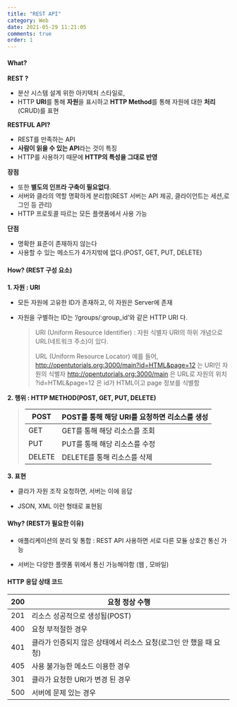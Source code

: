 ```yaml
---
title: "REST API"
category: Web
date: 2021-05-29 11:21:05
comments: true
order: 1
---
```




#### What?

**REST ?** 

- 분산 시스템 설계 위한 아키텍처 스타일로, 
- HTTP **URI**를 통해 **자원**을 표시하고 **HTTP Method**를 통해 자원에 대한 **처리**(CRUD)를 표현


**RESTFUL API?**

- REST를 만족하는 API 
- **사람이 읽을 수 있는 API**라는 것이 특징
- HTTP를 사용하기 때문에 **HTTP의 특성을 그대로 반영**


**장점**

- 또한 **별도의 인프라 구축이 필요없다**.
- 서버와 클라의 역할 명확하게 분리함(REST 서버는 API 제공, 클라이언트는 세션,로그인 등 관리)
- HTTP 프로토콜 따르는 모든 플랫폼에서 사용 가능

**단점**

- 명확한 표준이 존재하지 않는다
- 사용할 수 있는 메소드가 4가지밖에 없다.(POST, GET, PUT, DELETE)



#### How? (REST 구성 요소)

**1. 자원 : URI**

- 모든 자원에 고유한 ID가 존재하고, 이 자원은 Server에 존재

- 자원을 구별하는 ID는 ‘/groups/:group_id’와 같은 HTTP URI 다.

  > URI (Uniform Resource Identifier) : 자원 식별자
  > URI의 하위 개념으로 URL(네트워크 주소)이 있다.
  >
  > URL (Uniform Resource Locator)
  > 예를 들어,
  > http://opentutorials.org:3000/main?id=HTML&page=12 는 URI인 자원의 식별자
  > http://opentutorials.org:3000/main 은 URL로 자원의 위치
  > ?id=HTML&page=12 은 id가 HTML이고 page 정보를 식별함
  >
  

**2. 행위 : HTTP METHOD(POST, GET, PUT, DELETE)**

>| POST   | POST를 통해 해당 URI를 요청하면 리소스를 생성 |
>| ------ | --------------------------------------------- |
>| GET    | GET를 통해 해당 리소스를 조회                 |
>| PUT    | PUT를 통해 해당 리소스를 수정                 |
>| DELETE | DELETE를 통해 리소스를 삭제                   |

**3. 표현**

- 클라가 자원 조작 요청하면, 서버는 이에 응답

- JSON, XML 이런 형태로 표현됨

  

#### Why? (REST가 필요한 이유)

- 애플리케이션의 분리 및 통합 : REST API 사용하면 서로 다른 모듈 상호간 통신 가능

- 서버는 다양한 플랫폼 위에서 통신 가능해야함 (웹 , 모바일)

  

#### HTTP 응답 상태 코드

| 200  | 요청 정상 수행                                               |
| ---- | ------------------------------------------------------------ |
| 201  | 리소스 성공적으로 생성됨(POST)                               |
| 400  | 요청 부적절한 경우                                           |
| 401  | 클라가 인증되지 않은 상태에서 리소스 요청(로그인 안 했을 때 요청) |
| 405  | 사용 불가능한 메소드 이용한 경우                             |
| 301  | 클라가 요청한 URI가 변경 된 경우                             |
| 500  | 서버에 문제 있는 경우                                        |